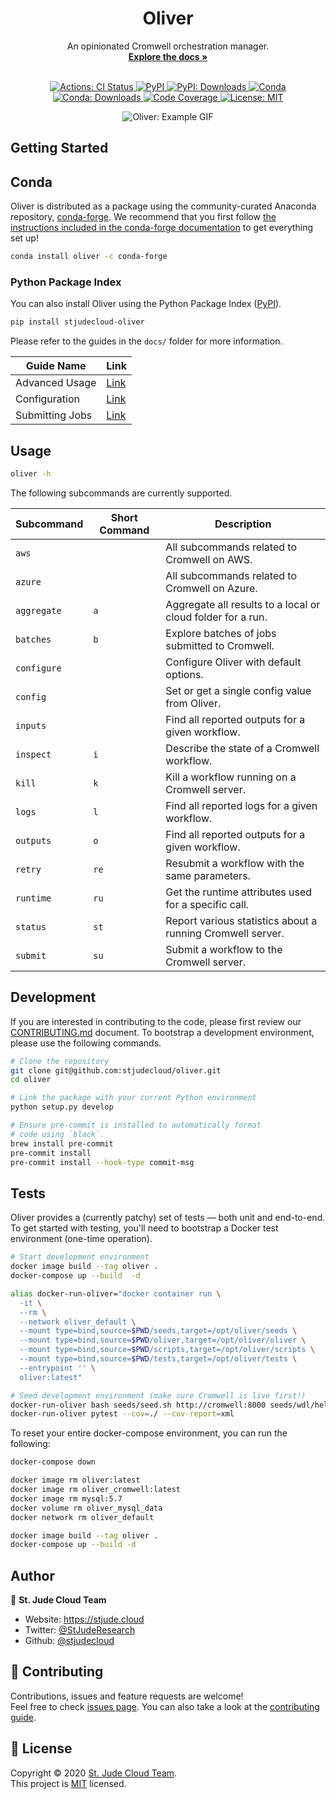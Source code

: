 <p align="center">
  <h1 align="center">
    Oliver
  </h1>

  <p align="center">
    An opinionated Cromwell orchestration manager.
    <br />
    <a href="./docs/"><strong>Explore the docs »</strong></a>
    <br />
    <br />
  </p>
</p>

<p align="center">
  <a href="https://actions-badge.atrox.dev/stjudecloud/oliver/goto" target="_blank">
    <img alt="Actions: CI Status"
         src="https://img.shields.io/endpoint.svg?url=https%3A%2F%2Factions-badge.atrox.dev%2Fstjudecloud%2Foliver%2Fbadge&style=flat" />
  </a>
  <a href="https://pypi.org/project/stjudecloud-oliver/" target="_blank">
    <img alt="PyPI"
         src="https://img.shields.io/pypi/v/stjudecloud-oliver?color=orange">
  </a>
  <a href="https://pypi.org/project/stjudecloud-oliver/" target="_blank">
    <img alt="PyPI: Downloads"
         src="https://img.shields.io/pypi/dm/stjudecloud-oliver?color=orange">
  </a>
  <a href="https://anaconda.org/conda-forge/oliver" target="_blank">
    <img alt="Conda"
         src="https://img.shields.io/conda/vn/conda-forge/oliver.svg?color=brightgreen">
  </a>
  <a href="https://anaconda.org/conda-forge/oliver" target="_blank">
    <img alt="Conda: Downloads" 
         src="https://img.shields.io/conda/dn/conda-forge/oliver?color=brightgreen">
  </a>
  <a href="https://codecov.io/gh/stjudecloud/oliver" target="_blank">
    <img alt="Code Coverage"
         src="https://codecov.io/gh/stjudecloud/oliver/branch/master/graph/badge.svg" />
  </a>
  <a href="https://github.com/stjudecloud/oliver/blob/master/LICENSE.md" target="_blank">
    <img alt="License: MIT"
         src="https://img.shields.io/badge/License-MIT-blue.svg" />
  </a>
</p>

<p align="center">
  <img alt="Oliver: Example GIF" src="./docs/oliver-example.gif" />
</p>


## Getting Started

## Conda

Oliver is distributed as a package using the community-curated Anaconda repository, [conda-forge](https://conda-forge.org/). We recommend that you first follow [the instructions included in the conda-forge documentation](https://conda-forge.org/docs/user/introduction.html#how-can-i-install-packages-from-conda-forge) to get everything set up!

```bash
conda install oliver -c conda-forge
```

### Python Package Index

You can also install Oliver using the Python Package Index ([PyPI](https://pypi.org/)).

```sh
pip install stjudecloud-oliver
```

Please refer to the guides in the `docs/` folder for more information.

| Guide Name      | Link                             |
| --------------- | -------------------------------- |
| Advanced Usage  | [Link](./docs/ADVANCED_USAGE.md) |
| Configuration   | [Link](./docs/CONFIGURATION.md)  |
| Submitting Jobs | [Link](./docs/SUBMIT.md)         |

## Usage

```bash
oliver -h
```

The following subcommands are currently supported.

| Subcommand  | Short Command | Description                                                 |
| ----------- | ------------- | ----------------------------------------------------------- |
| `aws`       |               | All subcommands related to Cromwell on AWS.                 |
| `azure`     |               | All subcommands related to Cromwell on Azure.               |
| `aggregate` | `a`           | Aggregate all results to a local or cloud folder for a run. |
| `batches`   | `b`           | Explore batches of jobs submitted to Cromwell.              |
| `configure` |               | Configure Oliver with default options.                      |
| `config`    |               | Set or get a single config value from Oliver.               |
| `inputs`    |               | Find all reported outputs for a given workflow.             |
| `inspect`   | `i`           | Describe the state of a Cromwell workflow.                  |
| `kill`      | `k`           | Kill a workflow running on a Cromwell server.               |
| `logs`      | `l`           | Find all reported logs for a given workflow.                |
| `outputs`   | `o`           | Find all reported outputs for a given workflow.             |
| `retry`     | `re`          | Resubmit a workflow with the same parameters.               |
| `runtime`   | `ru`          | Get the runtime attributes used for a specific call.        |
| `status`    | `st`          | Report various statistics about a running Cromwell server.  |
| `submit`    | `su`          | Submit a workflow to the Cromwell server.                   |

## Development

If you are interested in contributing to the code, please first review
our [CONTRIBUTING.md](../CONTRIBUTING.md) document. To bootstrap a 
development environment, please use the following commands.

```bash
# Clone the repository
git clone git@github.com:stjudecloud/oliver.git
cd oliver

# Link the package with your current Python environment
python setup.py develop

# Ensure pre-commit is installed to automatically format
# code using `black`.
brew install pre-commit
pre-commit install
pre-commit install --hook-type commit-msg
```

## Tests

Oliver provides a (currently patchy) set of tests — both unit and end-to-end. To get started with testing, you'll
need to bootstrap a Docker test environment (one-time operation).

```bash
# Start development environment
docker image build --tag oliver .
docker-compose up --build  -d

alias docker-run-oliver="docker container run \
  -it \
  --rm \
  --network oliver_default \
  --mount type=bind,source=$PWD/seeds,target=/opt/oliver/seeds \
  --mount type=bind,source=$PWD/oliver,target=/opt/oliver/oliver \
  --mount type=bind,source=$PWD/scripts,target=/opt/oliver/scripts \
  --mount type=bind,source=$PWD/tests,target=/opt/oliver/tests \
  --entrypoint '' \
  oliver:latest"

# Seed development environment (make sure Cromwell is live first!)
docker-run-oliver bash seeds/seed.sh http://cromwell:8000 seeds/wdl/hello.wdl
docker-run-oliver pytest --cov=./ --cov-report=xml
```

To reset your entire docker-compose environment, you can run the following:

```bash
docker-compose down

docker image rm oliver:latest
docker image rm oliver_cromwell:latest
docker image rm mysql:5.7
docker volume rm oliver_mysql_data
docker network rm oliver_default

docker image build --tag oliver .
docker-compose up --build -d
```

## Author

👤 **St. Jude Cloud Team**

* Website: https://stjude.cloud
* Twitter: [@StJudeResearch](https://twitter.com/StJudeResearch)
* Github: [@stjudecloud](https://github.com/stjudecloud)

## 🤝 Contributing

Contributions, issues and feature requests are welcome!<br />Feel free to check [issues page](https://github.com/stjudecloud/oliver/issues). You can also take a look at the [contributing guide](https://github.com/stjudecloud/oliver/blob/master/CONTRIBUTING.md).

## 📝 License

Copyright © 2020 [St. Jude Cloud Team](https://github.com/stjudecloud).<br />
This project is [MIT](https://github.com/stjudecloud/oliver/blob/master/LICENSE.md) licensed.
